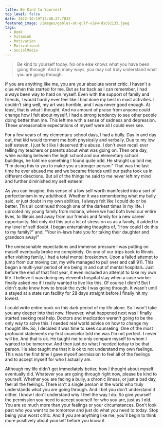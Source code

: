 ```yaml
---
title: Be Kind to Yourself
top_level: false
date: 2022-10-19T12:48:27.703Z
featured_image: /images/gables-at-gulf-view-dsc02133.jpeg
tags:
  - Book
  - VitaminG
  - Motivation
  - Motivational
  - SocialMedia
---
```

> Be kind to yourself today. No one else knows what you have been going through. And in many ways, you may not truly understand what you are going through.

If you are anything like me, you are your absolute worst critic. I haven't a clue when this started for me. But as far back as I can remember, I had always been way to hard on myself. Even with the support of family and friends, I would hardly ever feel like I had done my best in most activities. I couldn't sing well, my art was horrible, and I was never good enough. At least, that is what I thought. And no amount of praise from anyone could change how I felt about myself. I had a strong tendency to see other people doing better than me. This left me with a sense of sadness and depression. These unreasonable expectations of myself were all I could ever see.

For a few years of my elementary school days, I had a bully. Day in and day out, that kid would torment me both physically and verbally. Due to my low self esteem, I just felt like I deserved this abuse. I don't even recall ever telling my teachers or parents about what was going on. Then one day, while walking between the high school and our elementary school buildings, he told me something I found quite odd. He straight up told me, "I'm doing this to you to make you a stronger person." That was the last time he ever abused me and we became friends until our paths took us in different directions. But all of the things he said to me never left my mind and further diminished my self esteem.

As you can imagine, this sense of a low self worth manifested into a sort of perfectionism in my adulthood. Whether it was remembering what my bully said, or just doubt in my own abilities, I always felt like I could do or be better. This all continued through one of the darkest times in my life. I uprooted my young family from Indiana, where we had both lived our entire lives, to Illinois and away from our friends and family for a new career opportunity. Not only did this put a lot of stress on us as a family, it added to my level of self doubt. I began entertaining thoughts of, "How could I do this to my family?" and, "Your in-laws hate you for taking their daughter and grandson away!"

The unreasonable expectations and immense pressure I was putting on myself eventually broke me completely. On one of our trips back to Illinois, after visiting family, I had a total mental breakdown. Upon a failed attempt to jump from our moving car, my wife managed to pull over and call 911. This began a multi-year period of me being in and out of mental hospitals. Just before the end of that first year, it even included an attempt to take my own life. I believe it was during my eleventh hospital stay when a case worker finally asked me if I really wanted to live like this. Of course I didn't! But I didn't quite know how to break the cycle I was going through. It wasn't until a stayed at a state run facility for 28 days straight before I finally hit my lowest.

I could write entire book on this dark period of my life alone. So I won't take you any deeper into that now. However, what happened next was I finally started seeking real help. Doctors and medication weren't going to be the only way to solve this. I needed real world advice on how to change my thought life. So, I decided it was time to seek counseling. One of the most profound statements my first counselor told me was I'm not perfect. I never will be. And that is ok. He taught me to only compare myself to whom I wanted to be tomorrow. And then just do what I needed today to be that person. He also taught me that it is ok to not understand my own feelings. This was the first time I gave myself permission to feel all of the feelings and to accept myself for who I actually am.

Although my life didn't get immediately better, how I thought about myself eventually did. Whatever you are going through right now, please be kind to yourself. Whether you are facing a bully, a chronic illness, or just a bad day, feel all the feelings. There isn't a single person in the world who truly understands what you are going through. And I bet you don't understand it either. I know I don't understand why I feel the way I do. So give yourself the permission you need to accept yourself for who you are, just as I did. You are so much more than your feelings or your circumstances. Don't look past who you want to be tomorrow and just do what you need to today. Stop being your worst critic. And if you are anything like me, you'll begin to think more positively about yourself before you know it.